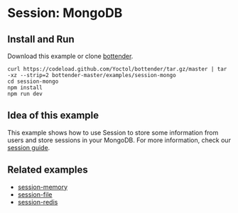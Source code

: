 # Session: MongoDB

## Install and Run

Download this example or clone [bottender](https://github.com/Yoctol/bottender).

```
curl https://codeload.github.com/Yoctol/bottender/tar.gz/master | tar -xz --strip=2 bottender-master/examples/session-mongo
cd session-mongo
npm install
npm run dev
```

## Idea of this example

This example shows how to use Session to store some information from users and
store sessions in your MongoDB. For more information, check our
[session guide](https://bottender.js.org/docs/Guides-Session).

## Related examples

* [session-memory](../session-memory)
* [session-file](../session-file)
* [session-redis](../session-redis)
